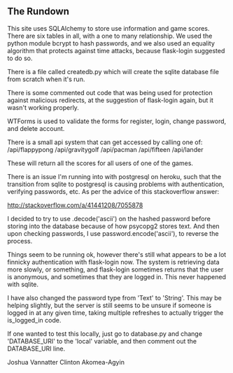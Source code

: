 ## The Rundown

This site uses SQLAlchemy to store use information and game scores. 
There are six tables in all, with a one to many relationship. 
We used the python module bcrypt to hash passwords, and we also used an equality algorithm 
that protects against time attacks, because flask-login suggested to do so. 

There is a file called createdb.py which will create the sqlite database file from scratch when it's run. 

There is some commented out code that was being used for protection against malicious redirects, 
at the suggestion of flask-login again, but it wasn't working properly. 

WTForms is used to validate the forms for register, login, change password, and delete account. 

There is a small api system that can get accessed by calling one of:
/api/flappypong
/api/gravitygolf
/api/pacman
/api/fifteen
/api/lander


These will return all the scores for all users of one of the games. 

There is an issue I'm running into with postgresql on heroku, such that the transition from sqlite to postgresql is causing
problems with authentication, verifying passwords, etc. As per the advice of this stackoverflow answer:

http://stackoverflow.com/a/41441208/7055878

I decided to try to use .decode('ascii') on the hashed password before storing into the database because of how psycopg2 stores
text. And then upon checking passwords, I use password.encode('ascii'), to reverse the process. 

Things seem to be running ok, however there's still what appears to be a lot finnicky authentication with flask-login now. 
The system is retrieving data more slowly, or something, and flask-login sometimes returns that the user is anonymous,
and sometimes that they are logged in. This never happened with sqlite. 

I have also changed the password type from 'Text' to 'String'. This may be helping slightly, but the server is still seems 
to be unsure if someone is logged in at any given time, taking multiple refreshes to actually trigger the is_logged_in code. 

If one wanted to test this locally, just go to database.py and change 'DATABASE_URI' to the 'local' variable, 
and then comment out the DATABASE_URI line. 


Joshua Vannatter
Clinton Akomea-Agyin



